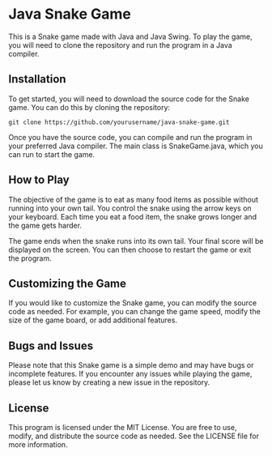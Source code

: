 # Java Snake Game

This is a Snake game made with Java and Java Swing. To play the game, you will need to clone the repository and run the program in a Java compiler.

## Installation

To get started, you will need to download the source code for the Snake game. You can do this by cloning the repository:

```
git clone https://github.com/yourusername/java-snake-game.git
```
Once you have the source code, you can compile and run the program in your preferred Java compiler. The main class is SnakeGame.java, which you can run to start the game.

## How to Play

The objective of the game is to eat as many food items as possible without running into your own tail. You control the snake using the arrow keys on your keyboard. Each time you eat a food item, the snake grows longer and the game gets harder.

The game ends when the snake runs into its own tail. Your final score will be displayed on the screen. You can then choose to restart the game or exit the program.

## Customizing the Game

If you would like to customize the Snake game, you can modify the source code as needed. For example, you can change the game speed, modify the size of the game board, or add additional features.

## Bugs and Issues

Please note that this Snake game is a simple demo and may have bugs or incomplete features. If you encounter any issues while playing the game, please let us know by creating a new issue in the repository.

## License

This program is licensed under the MIT License. You are free to use, modify, and distribute the source code as needed. See the LICENSE file for more information.
